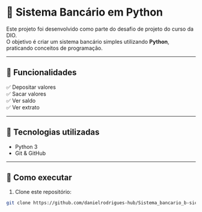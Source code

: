 # 🏦 Sistema Bancário em Python

Este projeto foi desenvolvido como parte do desafio de projeto do curso da DIO.  
O objetivo é criar um sistema bancário simples utilizando **Python**, praticando conceitos de programação.

---

## 📜 Funcionalidades

✅ Depositar valores  
✅ Sacar valores  
✅ Ver saldo  
✅ Ver extrato

---

## 🚀 Tecnologias utilizadas

- Python 3
- Git & GitHub

---

## 📌 Como executar

1. Clone este repositório:
```bash
git clone https://github.com/danielrodrigues-hub/Sistema_bancario_b-sico_python.git
